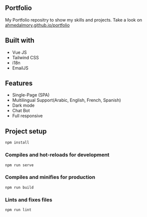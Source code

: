 ## Portfolio

My Portfolio repositry to show my skills and projects.
Take a look on [ahmedalmory.github.io/portfolio](https://ahmedalmory.github.io/portfolio)

## Built with

- Vue JS
- Tailwind CSS
- i18n
- EmailJS

## Features

- Single-Page (SPA)
- Multilingual Support(Arabic, English, French, Spanish)
- Dark mode
- Chat Bot
- Full responsive

## Project setup
```
npm install
```

### Compiles and hot-reloads for development
```
npm run serve
```

### Compiles and minifies for production
```
npm run build
```

### Lints and fixes files
```
npm run lint
```
